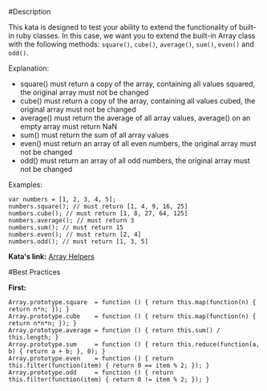 #Description

This kata is designed to test your ability to extend the functionality of built-in ruby classes. In this case, we want you to extend the built-in Array class with the following methods: `square()`, `cube()`, `average()`, `sum()`, `even()` and `odd()`.

Explanation:

* square() must return a copy of the array, containing all values squared, the original array must not be changed
* cube() must return a copy of the array, containing all values cubed, the original array must not be changed
* average() must return the average of all array values, average() on an empty array must return NaN
* sum() must return the sum of all array values
* even() must return an array of all even numbers, the original array must not be changed
* odd() must return an array of all odd numbers, the original array must not be changed

Examples:

```
var numbers = [1, 2, 3, 4, 5];
numbers.square(); // must return [1, 4, 9, 16, 25]
numbers.cube(); // must return [1, 8, 27, 64, 125]
numbers.average(); // must return 3
numbers.sum(); // must return 15
numbers.even(); // must return [2, 4]
numbers.odd(); // must return [1, 3, 5]
```

**Kata's link:** [Array Helpers](http://www.codewars.com/kata/array-helpers)

#Best Practices

**First:**
```
Array.prototype.square  = function () { return this.map(function(n) { return n*n; }); }
Array.prototype.cube    = function () { return this.map(function(n) { return n*n*n; }); }
Array.prototype.average = function () { return this.sum() / this.length; }
Array.prototype.sum     = function () { return this.reduce(function(a, b) { return a + b; }, 0); }
Array.prototype.even    = function () { return this.filter(function(item) { return 0 == item % 2; }); }
Array.prototype.odd     = function () { return this.filter(function(item) { return 0 != item % 2; }); }
```
